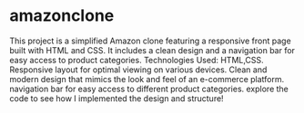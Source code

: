 # amazonclone
This project is a simplified Amazon clone featuring a responsive front page built with HTML and CSS. It includes a clean design and a navigation bar for easy access to product categories. 
Technologies Used: HTML,CSS.
Responsive layout for optimal viewing on various devices.
Clean and modern design that mimics the look and feel of an e-commerce platform.
navigation bar for easy access to different product categories.
explore the code to see how I implemented the design and structure!
